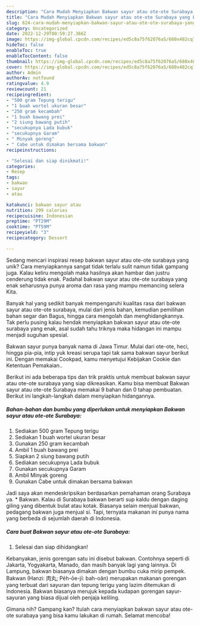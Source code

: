 ```yaml
---
description: "Cara Mudah Menyiapkan Bakwan sayur atau ote-ote Surabaya yang Lezat"
title: "Cara Mudah Menyiapkan Bakwan sayur atau ote-ote Surabaya yang Lezat"
slug: 624-cara-mudah-menyiapkan-bakwan-sayur-atau-ote-ote-surabaya-yang-lezat
category: Uncategorized
date: 2022-12-29T00:59:27.366Z
image: https://img-global.cpcdn.com/recipes/ed5c8a75f62076a5/680x482cq70/bakwan-sayur-atau-ote-ote-surabaya-foto-resep-utama.jpg
hideToc: false
enableToc: true
enableTocContent: false
thumbnail: https://img-global.cpcdn.com/recipes/ed5c8a75f62076a5/680x482cq70/bakwan-sayur-atau-ote-ote-surabaya-foto-resep-utama.jpg
cover: https://img-global.cpcdn.com/recipes/ed5c8a75f62076a5/680x482cq70/bakwan-sayur-atau-ote-ote-surabaya-foto-resep-utama.jpg
author: Admin
authorAv: notfound
ratingvalue: 4.9
reviewcount: 21
recipeingredient:
- "500 gram Tepung terigu"
- "1 buah wortel ukuran besar"
- "250 gram kecambah"
- "1 buah bawang prei"
- "2 siung bawang putih"
- "secukupnya Lada bubuk"
- "secukupnya Garam"
- " Minyak goreng"
- " Cabe untuk dimakan bersama bakwan"
recipeinstructions:

- "Selesai dan siap dinikmati!"
categories:
- Resep
tags:
- bakwan
- sayur
- atau

katakunci: bakwan sayur atau 
nutrition: 299 calories
recipecuisine: Indonesian
preptime: "PT29M"
cooktime: "PT59M"
recipeyield: "3"
recipecategory: Dessert

---
```





Sedang mencari inspirasi resep bakwan sayur atau ote-ote surabaya yang unik? Cara menyiapkannya sangat tidak terlalu sulit namun tidak gampang juga. Kalau keliru mengolah maka hasilnya akan hambar dan justru cenderung tidak enak. Padahal bakwan sayur atau ote-ote surabaya yang enak seharusnya punya aroma dan rasa yang mampu memancing selera Kita.





Banyak hal yang sedikit banyak mempengaruhi kualitas rasa dari bakwan sayur atau ote-ote surabaya, mulai dari jenis bahan, kemudian pemilihan bahan segar dan Bagus, hingga cara mengolah dan menghidangkannya. Tak perlu pusing kalau hendak menyiapkan bakwan sayur atau ote-ote surabaya yang enak,      asal sudah tahu triknya maka hidangan ini mampu menjadi suguhan spesial.














Bakwan sayur punya banyak nama di Jawa Timur. Mulai dari ote-ote, heci, hingga pia-pia, intip yuk kreasi serupa tapi tak sama bakwan sayur berikut ini. Dengan memakai Cookpad, kamu menyetujui Kebijakan Cookie dan Ketentuan Pemakaian..






Berikut ini ada beberapa tips dan trik praktis untuk membuat bakwan sayur atau ote-ote surabaya yang siap dikreasikan. Kamu bisa membuat Bakwan sayur atau ote-ote Surabaya memakai 9 bahan dan 0 tahap pembuatan. Berikut ini langkah-langkah dalam menyiapkan hidangannya.

<!--inarticleads1-->

##### Bahan-bahan dan bumbu yang diperlukan untuk menyiapkan Bakwan sayur atau ote-ote Surabaya:

1. Sediakan 500 gram Tepung terigu
1. Sediakan 1 buah wortel ukuran besar
1. Gunakan 250 gram kecambah
1. Ambil 1 buah bawang prei
1. Siapkan 2 siung bawang putih
1. Sediakan secukupnya Lada bubuk
1. Gunakan secukupnya Garam
1. Ambil  Minyak goreng
1. Gunakan  Cabe untuk dimakan bersama bakwan


Jadi saya akan mendeskripsikan berdasarkan pemahaman orang Surabaya ya. * Bakwan. Kalau di Surabaya bakwan berarti sup kaldu dengan daging giling yang dibentuk bulat atau kotak. Biasanya selain menjual bakwan, pedagang bakwan juga menjual si. Tapi, ternyata makanan ini punya nama yang berbeda di sejumlah daerah di Indonesia. 

<!--inarticleads2-->

##### Cara buat Bakwan sayur atau ote-ote Surabaya:


1. Selesai dan siap dihidangkan!

Kebanyakan, jenis gorengan satu ini disebut bakwan. Contohnya seperti di Jakarta, Yogyakarta, Manado, dan masih banyak lagi yang lainnya. Di Lampung, bakwan biasanya dimakan dengan bumbu cuka mirip pempek. Bakwan (Hanzi: 肉丸; Pe̍h-ōe-jī: bah-oân) merupakan makanan gorengan yang terbuat dari sayuran dan tepung terigu yang lazim ditemukan di Indonesia. Bakwan biasanya merujuk kepada kudapan gorengan sayur-sayuran yang biasa dijual oleh penjaja keliling. 

Gimana nih? Gampang kan? Itulah cara menyiapkan bakwan sayur atau ote-ote surabaya yang bisa kamu lakukan di rumah. Selamat mencoba!
